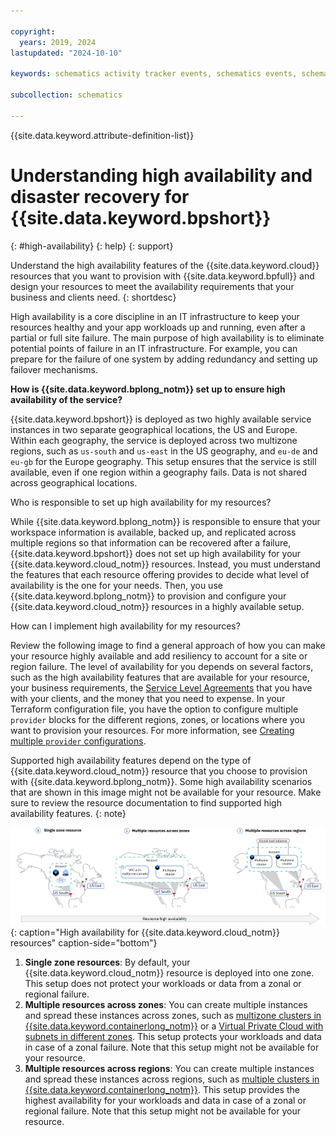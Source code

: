 ```yaml
---

copyright:
  years: 2019, 2024
lastupdated: "2024-10-10"

keywords: schematics activity tracker events, schematics events, schematics audit, schematics audit events, schematics audit logs

subcollection: schematics

---
```


{{site.data.keyword.attribute-definition-list}}

# Understanding high availability and disaster recovery for {{site.data.keyword.bpshort}}
{: #high-availability}
{: help}
{: support}

Understand the high availability features of the {{site.data.keyword.cloud}} resources that you want to provision with {{site.data.keyword.bpfull}} and design your resources to meet the availability requirements that your business and clients need.
{: shortdesc}

High availability is a core discipline in an IT infrastructure to keep your resources healthy and your app workloads up and running, even after a partial or full site failure. The main purpose of high availability is to eliminate potential points of failure in an IT infrastructure. For example, you can prepare for the failure of one system by adding redundancy and setting up failover mechanisms.

**How is {{site.data.keyword.bplong_notm}} set up to ensure high availability of the service?**

{{site.data.keyword.bpshort}} is deployed as two highly available service instances in two separate geographical locations, the US and Europe. Within each geography, the service is deployed across two multizone regions, such as `us-south` and `us-east` in the US geography, and `eu-de` and `eu-gb` for the Europe geography. This setup ensures that the service is still available, even if one region within a geography fails. Data is not shared across geographical locations.

Who is responsible to set up high availability for my resources?

While {{site.data.keyword.bplong_notm}} is responsible to ensure that your workspace information is available, backed up, and replicated across multiple regions so that information can be recovered after a failure, {{site.data.keyword.bpshort}} does not set up high availability for your {{site.data.keyword.cloud_notm}} resources. Instead, you must understand the features that each resource offering provides to decide what level of availability is the one for your needs. Then, you use {{site.data.keyword.bplong_notm}} to provision and configure your {{site.data.keyword.cloud_notm}} resources in a highly available setup.

How can I implement high availability for my resources?

Review the following image to find a general approach of how you can make your resource highly available and add resiliency to account for a site or region failure. The level of availability for you depends on several factors, such as the high availability features that are available for your resource, your business requirements, the [Service Level Agreements](/docs/overview?topic=overview-slas) that you have with your clients, and the money that you need to expense. In your Terraform configuration file, you have the option to configure multiple `provider` blocks for the different regions, zones, or locations where you want to provision your resources. For more information, see [Creating multiple `provider` configurations](/docs/ibm-cloud-provider-for-terraform?topic=ibm-cloud-provider-for-terraform-provider-reference#multiple-providers).

Supported high availability features depend on the type of {{site.data.keyword.cloud_notm}} resource that you choose to provision with {{site.data.keyword.bplong_notm}}. Some high availability scenarios that are shown in this image might not be available for your resource. Make sure to review the resource documentation to find supported high availability features.
{: note}

![High availability for {{site.data.keyword.cloud_notm}} resources](images/schematics-ha-roadmap.png){: caption="High availability for {{site.data.keyword.cloud_notm}} resources" caption-side="bottom"}

1. **Single zone resources**: By default, your {{site.data.keyword.cloud_notm}} resource is deployed into one zone. This setup does not protect your workloads or data from a zonal or regional failure.
2. **Multiple resources across zones**: You can create multiple instances and spread these instances across zones, such as [multizone clusters in {{site.data.keyword.containerlong_notm}}](/docs/ibm-cloud-provider-for-terraform?topic=ibm-cloud-provider-for-terraform-tutorial-tf-clusters) or a [Virtual Private Cloud with subnets in different zones](/docs/vpc?topic=vpc-vpc-multi-region). This setup protects your workloads and data in case of a zonal failure. Note that this setup might not be available for your resource.
3. **Multiple resources across regions**: You can create multiple instances and spread these instances across regions, such as [multiple clusters in {{site.data.keyword.containerlong_notm}}](/docs/ibm-cloud-provider-for-terraform?topic=ibm-cloud-provider-for-terraform-tutorial-tf-clusters). This setup provides the highest availability for your workloads and data in case of a zonal or regional failure. Note that this setup might not be available for your resource.
